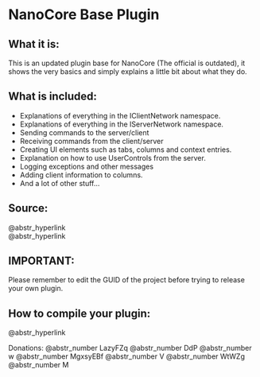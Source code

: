 # NanoCore Base Plugin

  


## What it is:

This is an updated plugin base for NanoCore (The official is outdated), it shows the very basics and simply explains a little bit about what they do.

## What is included:

  * Explanations of everything in the IClientNetwork namespace.
  * Explanations of everything in the IServerNetwork namespace.
  * Sending commands to the server/client
  * Receiving commands from the client/server
  * Creating UI elements such as tabs, columns and context entries.
  * Explanation on how to use UserControls from the server.
  * Logging exceptions and other messages
  * Adding client information to columns.
  * And a lot of other stuff...



## Source:

@abstr_hyperlink   
@abstr_hyperlink 

## IMPORTANT:

Please remember to edit the GUID of the project before trying to release your own plugin.

## How to compile your plugin:

@abstr_hyperlink 

Donations: @abstr_number LazyFZq @abstr_number DdP @abstr_number w @abstr_number MgxsyEBf @abstr_number V @abstr_number WtWZg @abstr_number M
